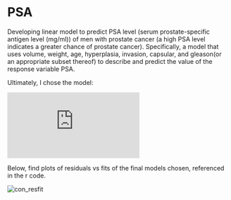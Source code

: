# PSA
Developing linear model to predict PSA level (serum prostate-specific antigen level (mg/ml)) of men with prostate cancer (a high PSA level indicates a greater chance of prostate cancer). Specifically, a model that uses volume, weight, age, hyperplasia, invasion, capsular, and gleason(or an appropriate subset thereof) to describe and predict the value of the response variable PSA.

Ultimately, I chose the model:

![con_resfit](http://latex.codecogs.com/svg.latex?%24%24%5Cwidehat%7Blog%28PSA%29%7D%3D1.597%2B0.137Volume-0.002Volume%5E2%2B0.651Invasion.%24%24)

Below, find plots of residuals vs fits of the final models chosen, referenced in the r code. 

![con_resfit](https://user-images.githubusercontent.com/31354616/30307949-c4ccfd46-9736-11e7-87fe-cfb9ef5d3f6c.png)
